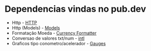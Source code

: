 # Dependencias vindas no pub.dev
- Http - [HTTP](./Rest-RestFull/HTTP.md)
- Http (Models) - [Models](./Rest-RestFull/Models/HTTP_Models.md)
- Formatação Moeda - [Currency Formatter](./Dependencias/Currency_formatter.md)
- Conversao de valores txt/num - [intl](./Dependencias/intl.md)
- Graficos tipo conometro/acelerador - [Gauges](./Dependencias/Gauges_Visual_Acelerometros.md)